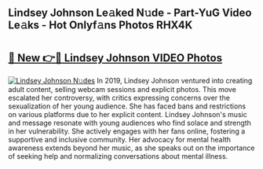 ## Lindsey Johnson Le𝚊ked N𝚞de - Part-YuG Video Le𝚊ks - Hot Onlyf𝚊ns Photos RHX4K

# <h2><a href="http://ab27665.deff.icu/?id=Lindsey+Johnson">🔗 New 👉🔴 Lindsey Johnson VIDEO Photos</a></h2>

[![Lindsey Johnson N𝚞des](https://i.imgur.com/rIISA9y.gif)](http://ab27665.deff.icu/?id=Lindsey+Johnson)
In 2019, Lindsey Johnson ventured into creating adult content, selling webcam sessions and explicit photos. This move escalated her controversy, with critics expressing concerns over the sexualization of her young audience. She has faced bans and restrictions on various platforms due to her explicit content. Lindsey Johnson's music and message resonate with young audiences who find solace and strength in her vulnerability. She actively engages with her fans online, fostering a supportive and inclusive community. Her advocacy for mental health awareness extends beyond her music, as she speaks out on the importance of seeking help and normalizing conversations about mental illness.
